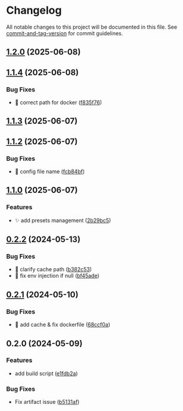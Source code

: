 <!-- @format -->

# Changelog

All notable changes to this project will be documented in this file. See [commit-and-tag-version](https://github.com/absolute-version/commit-and-tag-version) for commit guidelines.

## [1.2.0](https://github.com/tomgrv/synology-package-builder/compare/v1.1.4...v1.2.0) (2025-06-08)

## [1.1.4](https://github.com/tomgrv/synology-package-builder/compare/v1.1.3...v1.1.4) (2025-06-08)


### Bug Fixes

* 🐛 correct path for docker ([f835f76](https://github.com/tomgrv/synology-package-builder/commit/f835f76a7a5a7a75c47788b7c0bc67cd07e2c17d))

## [1.1.3](https://github.com/tomgrv/synology-package-builder/compare/v1.1.2...v1.1.3) (2025-06-07)

## [1.1.2](https://github.com/tomgrv/synology-package-builder/compare/v1.1.1...v1.1.2) (2025-06-07)


### Bug Fixes

* 🐛 config file name ([fcb84bf](https://github.com/tomgrv/synology-package-builder/commit/fcb84bf22128282068827830478f2cd797bf13f8))

## [1.1.0](https://github.com/tomgrv/synology-package-builder/compare/v1.0.3...v1.1.0) (2025-06-07)


### Features

* ✨ add presets management ([2b29bc5](https://github.com/tomgrv/synology-package-builder/commit/2b29bc55c80231bf21fc084da3d6996fbf354a71))

## [0.2.2](https://github.com/tomgrv/synology-package-builder/compare/v0.2.1...v0.2.2) (2024-05-13)

### Bug Fixes

-   🐛 clarify cache path ([b382c53](https://github.com/tomgrv/synology-package-builder/commit/b382c53d85eeb41ece82bf969cb25e5ae1ecdc98))
-   🐛 fix env injection if null ([bf45ade](https://github.com/tomgrv/synology-package-builder/commit/bf45adeaa46d95c19908e85289db910bbef5d0b0))

## [0.2.1](https://github.com/tomgrv/synology-package-builder/compare/v0.2.0...v0.2.1) (2024-05-10)

### Bug Fixes

-   🐛 add cache & fix dockerfile ([68ccf0a](https://github.com/tomgrv/synology-package-builder/commit/68ccf0a700239350de2bda371103c924b34dc39f))

## 0.2.0 (2024-05-09)

### Features

-   add build script ([e1fdb2a](https://github.com/tomgrv/synology-package-builder/commit/e1fdb2abd468f6878764c7e68785ff4c9786c25a))

### Bug Fixes

-   Fix artifact issue ([b5131af](https://github.com/tomgrv/synology-package-builder/commit/b5131af80743f867a91e92a9469432aed2600f4f))
